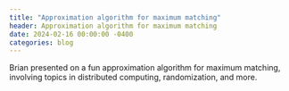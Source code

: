 ```yaml
---
title: "Approximation algorithm for maximum matching"
header: Approximation algorithm for maximum matching
date: 2024-02-16 00:00:00 -0400
categories: blog
---
```


Brian presented on a fun approximation algorithm for maximum matching,
involving topics in distributed computing, randomization, and more.
